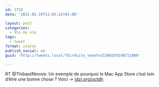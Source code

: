 ```yaml
---
id: 2758
date: '2011-01-29T11:03:12+01:00'

layout: post
categories:
  - Vis ma vie
tags:
  - tweet
format: status
publish_social: no
guid: 'http://tweets.local/?birdsite_tweet=31306359198711809'

---
```


RT @ThibautNinove: Un exemple de pourquoi le Mac App Store c’est loin d’être une bonne chose ? Voici → [idzr.org/uctdh](http://idzr.org/uctdh)